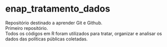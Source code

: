 # enap_tratamento_dados

Repositório destinado a aprender Git e Github.  
Primeiro repositório.  
Todos os códigos em R foram utilizados para tratar, organizar e analisar os dados das políticas públicas coletadas.  

